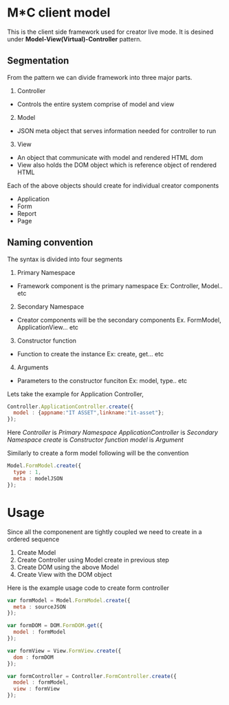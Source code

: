 # M*C client model

This is the client side framework used for creator live mode. It is desined under **Model-View(Virtual)-Controller** pattern.

## Segmentation

From the pattern we can divide framework into three major parts.

1. Controller
  * Controls the entire system comprise of model and view
2. Model
  * JSON meta object that serves information needed for controller to run
3. View
  * An object that communicate with model and rendered HTML dom
  * View also holds the DOM object which is reference object of rendered HTML


Each of the above objects should create for individual creator components

- Application
- Form
- Report
- Page

## Naming convention

The syntax is divided into four segments

1. Primary Namespace
  - Framework component is the primary namespace Ex: Controller, Model.. etc
2. Secondary Namespace
  - Creator components will be the secondary components Ex. FormModel, ApplicationView... etc
3. Constructor function
  - Function to create the instance Ex: create, get... etc
4. Arguments
  - Parameters to the constructor funciton Ex: model, type.. etc


Lets take the example for Application Controller,

```js
Controller.ApplicationController.create({
  model : {appname:"IT ASSET",linkname:"it-asset"};
});
```
Here
*Controller* is *Primary Namespace*
*ApplicationController* is *Secondary Namespace*
*create* is *Constructor function*
*model* is *Argument*

Similarly to create a form model following will be the convention

```js
Model.FormModel.create({
  type : 1,
  meta : modelJSON
});
```

# Usage

Since all the componenent are tightly coupled we need to create in a ordered sequence

1. Create Model
2. Create Controller using Model create in previous step
1. Create DOM using the above Model
4. Create View with the DOM object

Here is the example usage code to create form controller

```js
var formModel = Model.FormModel.create({
  meta : sourceJSON
});

var formDOM = DOM.FormDOM.get({
  model : formModel
});

var formView = View.FormView.create({
  dom : formDOM
});

var formController = Controller.FormController.create({
  model : formModel,
  view : formView
});
```
